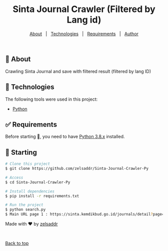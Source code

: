 <h1 align="center">Sinta Journal Crawler (Filtered by Lang id)</h1>

<!-- Status -->

<!-- <h4 align="center">
	🚧  Pencari Jurnal 🚀 Under construction...  🚧
</h4>

<hr> -->

<p align="center">
  <a href="#dart-about">About</a> &#xa0; | &#xa0; 
  <a href="#rocket-technologies">Technologies</a> &#xa0; | &#xa0;
  <a href="#white_check_mark-requirements">Requirements</a> &#xa0; | &#xa0;
  <a href="https://github.com/zelsaddr" target="_blank">Author</a>
</p>

<br>

## :dart: About

Crawling Sinta Journal and save with filtered result (filtered by lang ID)

## :rocket: Technologies

The following tools were used in this project:

- [Python](https://www.python.org/)

## :white_check_mark: Requirements

Before starting :checkered_flag:, you need to have [Python 3.8.x](https://www.python.org/) installed.

## :checkered_flag: Starting

```bash
# Clone this project
$ git clone https://github.com/zelsaddr/Sinta-Journal-Crawler-Py

# Access
$ cd Sinta-Journal-Crawler-Py

# Install dependencies
$ pip install -r requirements.txt

# Run the project
$ python search.py
$ Main URL page 1 : https://sinta.kemdikbud.go.id/journals/detail?page=2&id=1270
```

Made with :heart: by <a href="https://github.com/zelsaddr" target="_blank">zelsaddr</a>

&#xa0;

<a href="#top">Back to top</a>
